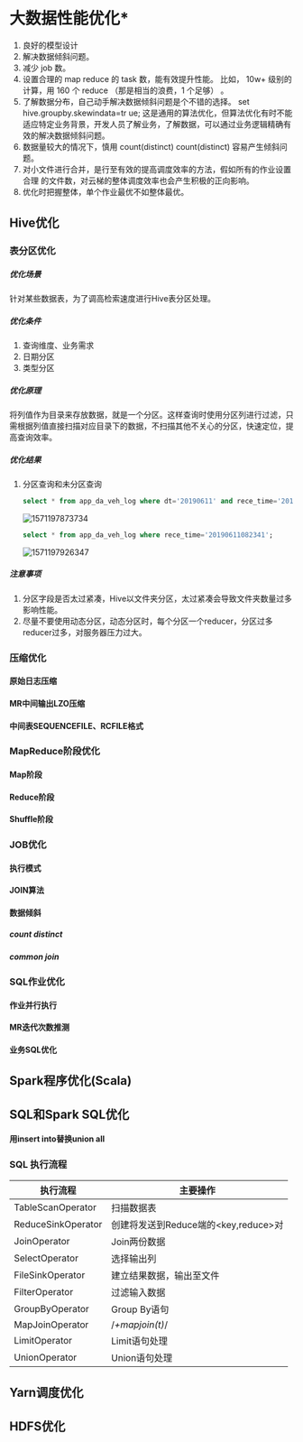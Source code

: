 # 大数据性能优化*

1. 良好的模型设计
2. 解决数据倾斜问题。
3.  减少 job 数。
4.  设置合理的 map reduce 的 task 数，能有效提升性能。 比如， 10w+ 级别的计算，用
   160 个 reduce （那是相当的浪费，1 个足够） 。
5.  了解数据分布，自己动手解决数据倾斜问题是个不错的选择。 set hive.groupby.skewindata=tr ue; 这是通用的算法优化，但算法优化有时不能适应特定业务背景，开发人员了解业务，了解数据，可以通过业务逻辑精确有效的解决数据倾斜问题。
6. 数据量较大的情况下，慎用 count(distinct) count(distinct) 容易产生倾斜问题。
7. 对小文件进行合并，是行至有效的提高调度效率的方法，假如所有的作业设置合理
   的文件数，对云梯的整体调度效率也会产生积极的正向影响。
8. 优化时把握整体，单个作业最优不如整体最优。

## Hive优化

### 表分区优化

##### 优化场景

针对某些数据表，为了调高检索速度进行Hive表分区处理。

##### 优化条件

1. 查询维度、业务需求
2. 日期分区
3. 类型分区

 ##### 优化原理

 将列值作为目录来存放数据，就是一个分区。这样查询时使用分区列进行过滤，只需根据列值直接扫描对应目录下的数据，不扫描其他不关心的分区，快速定位，提高查询效率。 

##### 优化结果

1. 分区查询和未分区查询

   ```sql
   select * from app_da_veh_log where dt='20190611' and rece_time='20190611082341';
   ```

   ![1571197873734](E:\document\img\性能优化\1571197825528.png)

   ```sql
   select * from app_da_veh_log where rece_time='20190611082341';
   ```

   ![1571197926347](E:\document\img\性能优化\1571197926347.png)

##### 注意事项

1. 分区字段是否太过紧凑，Hive以文件夹分区，太过紧凑会导致文件夹数量过多影响性能。
2. 尽量不要使用动态分区，动态分区时，每个分区一个reducer，分区过多reducer过多，对服务器压力过大。

### 压缩优化

#### 原始日志压缩

#### MR中间输出LZO压缩

#### 中间表SEQUENCEFILE、RCFILE格式

### MapReduce阶段优化

#### Map阶段

#### Reduce阶段

#### Shuffle阶段

### JOB优化

#### 执行模式

#### JOIN算法

#### 数据倾斜

##### count distinct

##### common join

### SQL作业优化

#### 作业并行执行

#### MR迭代次数推测

#### 业务SQL优化


## Spark程序优化(Scala)
## SQL和Spark SQL优化

####  用insert into替换union all 



### SQL 执行流程

| 执行流程           | 主要操作                             |
| ------------------ | ------------------------------------ |
| TableScanOperator  | 扫描数据表                           |
| ReduceSinkOperator | 创建将发送到Reduce端的<key,reduce>对 |
| JoinOperator       | Join两份数据                         |
| SelectOperator     | 选择输出列                           |
| FileSinkOperator   | 建立结果数据，输出至文件             |
| FilterOperator     | 过滤输入数据                         |
| GroupByOperator    | Group By语句                         |
| MapJoinOperator    | /*+mapjoin(t)*/                      |
| LimitOperator      | Limit语句处理                        |
| UnionOperator      | Union语句处理                        |



## Yarn调度优化
## HDFS优化